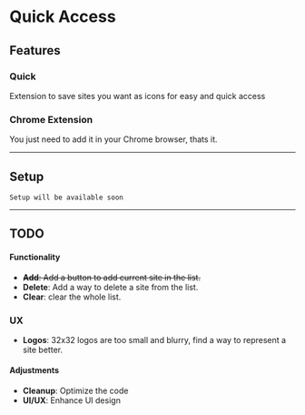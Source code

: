 # Quick Access


## Features

### Quick
Extension to save sites you want as icons for easy and quick access

### Chrome Extension
You just need to add it in your Chrome browser, thats it.


---

## Setup
```Setup will be available soon```

---
 
## TODO
#### Functionality
- ~~**Add**: Add a button to add current site in the list.~~
- **Delete**: Add a way to delete a site from the list.
- **Clear**: clear the whole list.

### UX
- **Logos**: 32x32 logos are too small and blurry, find a way to represent a site better.

#### Adjustments
- **Cleanup**: Optimize the code
- **UI/UX**: Enhance UI design
